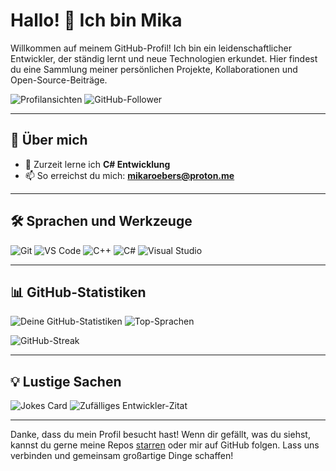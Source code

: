 # Hallo! 👋 Ich bin Mika

Willkommen auf meinem GitHub-Profil! Ich bin ein leidenschaftlicher Entwickler, der ständig lernt und neue Technologien erkundet. Hier findest du eine Sammlung meiner persönlichen Projekte, Kollaborationen und Open-Source-Beiträge.

![Profilansichten](https://komarev.com/ghpvc/?username=mroeb&color=blueviolet) ![GitHub-Follower](https://img.shields.io/github/followers/mroeb?label=Follow&style=social)

---

## 🚀 Über mich

- 🌱 Zurzeit lerne ich **C# Entwicklung**
- 📫 So erreichst du mich: **mikaroebers@proton.me**

---

## 🛠️ Sprachen und Werkzeuge

![Git](https://img.shields.io/badge/-Git-F05032?style=flat-square&logo=git&logoColor=white)
![VS Code](https://img.shields.io/badge/-VS%20Code-007ACC?style=flat-square&logo=visual-studio-code&logoColor=white)
![C++](https://img.shields.io/badge/-C++-00599C?style=flat-square&logo=c%2B%2B&logoColor=white)
![C#](https://img.shields.io/badge/-C%23-239120?style=flat-square&logo=c-sharp&logoColor=white)
![Visual Studio](https://img.shields.io/badge/-Visual%20Studio-5C2D91?style=flat-square&logo=visual-studio&logoColor=white)

---

## 📊 GitHub-Statistiken

![Deine GitHub-Statistiken](https://github-readme-stats.vercel.app/api?username=mroeb&show_icons=true&theme=radical)
![Top-Sprachen](https://github-readme-stats.vercel.app/api/top-langs/?username=mroeb&layout=compact&theme=radical)

<!-- Optional: GitHub-Streak-Statistiken hinzufügen -->
![GitHub-Streak](https://github-readme-streak-stats.herokuapp.com/?user=mroeb&theme=radical)

---

## 💡 Lustige Sachen

![Jokes Card](https://readme-jokes.vercel.app/api)
![Zufälliges Entwickler-Zitat](https://quotes-github-readme.vercel.app/api?type=horizontal)

---

Danke, dass du mein Profil besucht hast! Wenn dir gefällt, was du siehst, kannst du gerne meine Repos [starren](https://github.com/mroeb?tab=repositories) oder mir auf GitHub folgen. Lass uns verbinden und gemeinsam großartige Dinge schaffen!
